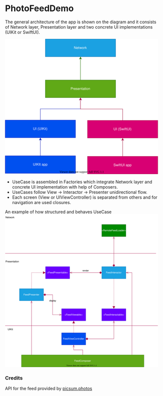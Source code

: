# PhotoFeedDemo

The general architecture of the app is shown on the diagram and it consists of Network layer, Presentation layer and two concrete UI implementations (UIKit or SwiftUI).

![App layers](https://github.com/surakamy/PhotoFeedDemo/blob/main/Documents/App-Layers.svg)

- UseCase is assembled in Factories which integrate Network layer and concrete UI implementation with help of Composers.
- UseCases follow View -> Interactor -> Presenter unidirectional flow.
- Each screen (View or UIViewController) is separated from others and for navigation are used closures.

An example of how structured and behaves UseCase
![UseCase Example](https://github.com/surakamy/PhotoFeedDemo/blob/main/Documents/FeedUseCase.svg)


### Credits
API for the feed provided by [picsum.photos](https://picsum.photos)
